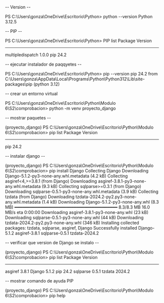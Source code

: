 -- Version -- 

PS C:\Users\gonza\OneDrive\Escritorio\Python> python --version
Python 3.12.5


-- PIP --

PS C:\Users\gonza\OneDrive\Escritorio\Python> PIP list
Package          Version
---------------- -------
multipledispatch 1.0.0
pip              24.2


-- ejecutar instalador de paqqyetes --

PS C:\Users\gonza\OneDrive\Escritorio\Python> pip --version
pip 24.2 from C:\Users\gonza\AppData\Local\Programs\Python\Python312\Lib\site-packages\pip (python 3.12)

-- crear un entorno virtual

PS C:\Users\gonza\OneDrive\Escritorio\Python\Modulo 6\S2\comprobacion> python -m venv proyecto_django

-- mostrar paquetes --

(proyecto_django) PS C:\Users\gonza\OneDrive\Escritorio\Python\Modulo 6\S2\comprobacion> pip list
Package Version
------- -------
pip     24.2


-- instalar django --

(proyecto_django) PS C:\Users\gonza\OneDrive\Escritorio\Python\Modulo 6\S2\comprobacion> pip install Django
Collecting Django
  Downloading Django-5.1.2-py3-none-any.whl.metadata (4.2 kB)
Collecting asgiref<4,>=3.8.1 (from Django)
  Downloading asgiref-3.8.1-py3-none-any.whl.metadata (9.3 kB)
Collecting sqlparse>=0.3.1 (from Django)
  Downloading sqlparse-0.5.1-py3-none-any.whl.metadata (3.9 kB)
Collecting tzdata (from Django)
  Downloading tzdata-2024.2-py2.py3-none-any.whl.metadata (1.4 kB)
Downloading Django-5.1.2-py3-none-any.whl (8.3 MB)
   ━━━━━━━━━━━━━━━━━━━━━━━━━━━━━━━━━━━━━━━━ 8.3/8.3 MB 16.0 MB/s eta 0:00:00
Downloading asgiref-3.8.1-py3-none-any.whl (23 kB)
Downloading sqlparse-0.5.1-py3-none-any.whl (44 kB)
Downloading tzdata-2024.2-py2.py3-none-any.whl (346 kB)
Installing collected packages: tzdata, sqlparse, asgiref, Django
Successfully installed Django-5.1.2 asgiref-3.8.1 sqlparse-0.5.1 tzdata-2024.2


-- verificar que version de Django se instalo -- 

(proyecto_django) PS C:\Users\gonza\OneDrive\Escritorio\Python\Modulo 6\S2\comprobacion> pip list
Package  Version
-------- -------
asgiref  3.8.1
Django   5.1.2
pip      24.2
sqlparse 0.5.1
tzdata   2024.2

-- mostrar comando de ayuda PIP

(proyecto_django) PS C:\Users\gonza\OneDrive\Escritorio\Python\Modulo 6\S2\comprobacion> pip help